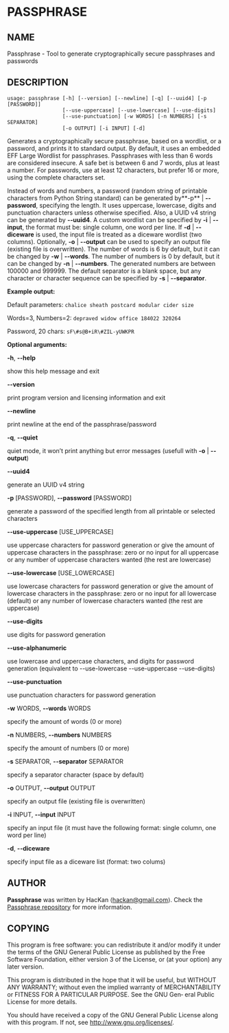 # PASSPHRASE

## NAME

Passphrase - Tool to generate cryptographically secure passphrases and
passwords

## DESCRIPTION

```
usage: passphrase [-h] [--version] [--newline] [-q] [--uuid4] [-p [PASSWORD]]
                  [--use-uppercase] [--use-lowercase] [--use-digits]
                  [--use-punctuation] [-w WORDS] [-n NUMBERS] [-s SEPARATOR]
                  [-o OUTPUT] [-i INPUT] [-d]
```

Generates a cryptographically secure passphrase, based on a wordlist, or a
password, and prints it to standard output.
By default, it uses an embedded EFF Large Wordlist for passphrases.
Passphrases with less than 6 words are considered insecure. A safe bet is 
between 6 and 7 words, plus at least a number.
For passwords, use at least 12 characters, but prefer 16 or more, using the
complete characters set.

Instead of words and numbers, a password (random string of printable
characters from Python String standard) can be generated by**-p** | 
**--password**, specifying the length. It uses uppercase, lowercase, digits
and punctuation characters unless otherwise specified.
Also, a UUID v4 string can be generated by **--uuid4**.
A custom wordlist can be specified by **-i** | **--input**, the format must be: 
single column, one word per line. If **-d** | **--diceware** is used, the input
file is treated as a diceware wordlist (two columns).
Optionally, **-o** | **--output** can be used to specify an output file (existing 
file is overwritten).
The number of words is 6 by default, but it can be changed by **-w** | **--words**.
The number of numbers is 0 by default, but it can be changed by
**-n** | **--numbers**. The generated numbers are between 100000 and 999999.
The default separator is a blank space, but any character or character
sequence can be specified by **-s** | **--separator**.

**Example output:**

Default parameters: `chalice sheath postcard modular cider size`

Words=3, Numbers=2: `depraved widow office 184022 320264`

Password, 20 chars: `sF\#s@B+iR\#ZIL-yUWKPR`

**Optional arguments:**

**-h**, **--help**

show this help message and exit

**--version**

print program version and licensing information and exit

**--newline**

print newline at the end of the passphrase/password

**-q**, **--quiet**

quiet mode, it won’t print anything but error messages (usefull with **-o** | **--output**)

**--uuid4**

generate an UUID v4 string

**-p** \[PASSWORD\], **--password** \[PASSWORD\]

generate a password of the specified length from all printable or selected characters

**--use-uppercase** \[USE_UPPERCASE\]

use uppercase characters for password generation or give the amount of uppercase characters in the passphrase: zero or no input for all uppercase or any number of uppercase characters wanted (the rest are lowercase)

**--use-lowercase** \[USE_LOWERCASE\]

use lowercase characters for password generation or give the amount of lowercase characters in the passphrase: zero or no input for all lowercase (default) or any number of lowercase characters wanted (the rest are uppercase)

**--use-digits**

use digits for password generation

**--use-alphanumeric**

use lowercase and uppercase characters, and digits for password generation (equivalent to --use-lowercase --use-uppercase --use-digits)

**--use-punctuation**

use punctuation characters for password generation

**-w** WORDS, **--words** WORDS

specify the amount of words (0 or more)

**-n** NUMBERS, **--numbers** NUMBERS

specify the amount of numbers (0 or more)

**-s** SEPARATOR, **--separator** SEPARATOR

specify a separator character (space by default)

**-o** OUTPUT, **--output** OUTPUT

specify an output file (existing file is overwritten)

**-i** INPUT, **--input** INPUT

specify an input file (it must have the following format: single column,
one word per line)

**-d**, **--diceware**

specify input file as a diceware list (format: two colums)

## AUTHOR
**Passphrase** was written by HacKan ⟨hackan@gmail.com⟩.  Check the [Passphrase repository](https://github.com/hackancuba/passphrase-py/) for more information.

## COPYING
This  program  is  free  software:  you  can  redistribute it and/or modify it under the terms of the GNU General Public License as published by the Free Software Foundation, either version 3 of the
License, or (at your option) any later version.

This program is distributed in the hope that it will be useful, but WITHOUT ANY WARRANTY; without even the implied warranty of MERCHANTABILITY or FITNESS FOR A PARTICULAR PURPOSE.  See the GNU  Gen‐
eral Public License for more details.

You should have received a copy of the GNU General Public License along with this program.  If not, see <http://www.gnu.org/licenses/>.
